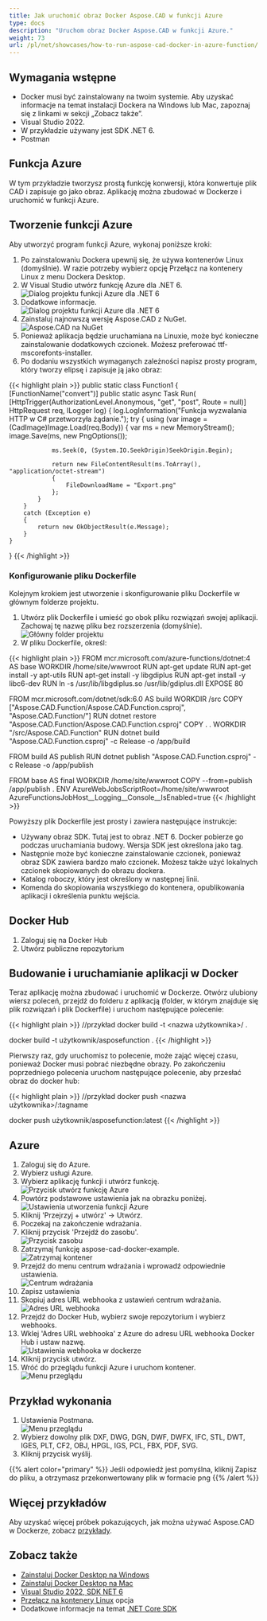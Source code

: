 ```yaml
---
title: Jak uruchomić obraz Docker Aspose.CAD w funkcji Azure
type: docs
description: "Uruchom obraz Docker Aspose.CAD w funkcji Azure."
weight: 73
url: /pl/net/showcases/how-to-run-aspose-cad-docker-in-azure-function/
---
```


## Wymagania wstępne
- Docker musi być zainstalowany na twoim systemie. Aby uzyskać informacje na temat instalacji Dockera na Windows lub Mac, zapoznaj się z linkami w sekcji „Zobacz także”.
- Visual Studio 2022.
- W przykładzie używany jest SDK .NET 6.
- Postman

## Funkcja Azure

W tym przykładzie tworzysz prostą funkcję konwersji, która konwertuje plik CAD i zapisuje go jako obraz. Aplikację można zbudować w Dockerze i uruchomić w funkcji Azure.

## Tworzenie funkcji Azure

Aby utworzyć program funkcji Azure, wykonaj poniższe kroki:
1. Po zainstalowaniu Dockera upewnij się, że używa kontenerów Linux (domyślnie). W razie potrzeby wybierz opcję Przełącz na kontenery Linux z menu Dockera Desktop.
1. W Visual Studio utwórz funkcję Azure dla .NET 6.<br>
![Dialog projektu funkcji Azure dla .NET 6](/_assets/showcases/azure/Create-project.png)<br>
1. Dodatkowe informacje.<br>
![Dialog projektu funkcji Azure dla .NET 6](/_assets/showcases/azure/Additional-information.png)<br>
1. Zainstaluj najnowszą wersję Aspose.CAD z NuGet.<br>
![Aspose.CAD na NuGet](/_assets/showcases/azure/NuGet.png)<br>
1. Ponieważ aplikacja będzie uruchamiana na Linuxie, może być konieczne zainstalowanie dodatkowych czcionek. Możesz preferować ttf-mscorefonts-installer.
1. Po dodaniu wszystkich wymaganych zależności napisz prosty program, który tworzy elipsę i zapisuje ją jako obraz:<br>

{{< highlight plain >}}
public static class Function1
{
    [FunctionName("convert")]
    public static async Task<IActionResult> Run(
        [HttpTrigger(AuthorizationLevel.Anonymous, "get", "post", Route = null)] HttpRequest req,
        ILogger log)
    {
        log.LogInformation("Funkcja wyzwalania HTTP w C# przetworzyła żądanie.");
        try
        {
            using (var image = (CadImage)Image.Load(req.Body))
            {
                var ms = new MemoryStream();
                image.Save(ms, new PngOptions());

                ms.Seek(0, (System.IO.SeekOrigin)SeekOrigin.Begin);

                return new FileContentResult(ms.ToArray(), "application/octet-stream")
                {
                    FileDownloadName = "Export.png"
                };
            }
        }
        catch (Exception e)
        {
            return new OkObjectResult(e.Message);
        }
    }
}
{{< /highlight >}}

### Konfigurowanie pliku Dockerfile

Kolejnym krokiem jest utworzenie i skonfigurowanie pliku Dockerfile w głównym folderze projektu.

1. Utwórz plik Dockerfile i umieść go obok pliku rozwiązań swojej aplikacji. Zachowaj tę nazwę pliku bez rozszerzenia (domyślnie).
![Główny folder projektu](/_assets/showcases/azure/root-folder.png)<br>
1. W pliku Dockerfile, określ:


{{< highlight plain >}}
FROM mcr.microsoft.com/azure-functions/dotnet:4 AS base
WORKDIR /home/site/wwwroot
RUN apt-get update
RUN apt-get install -y apt-utils
RUN apt-get install -y libgdiplus
RUN apt-get install -y libc6-dev 
RUN ln -s /usr/lib/libgdiplus.so /usr/lib/gdiplus.dll
EXPOSE 80

FROM mcr.microsoft.com/dotnet/sdk:6.0 AS build
WORKDIR /src
COPY ["Aspose.CAD.Function/Aspose.CAD.Function.csproj", "Aspose.CAD.Function/"]
RUN dotnet restore "Aspose.CAD.Function/Aspose.CAD.Function.csproj"
COPY . .
WORKDIR "/src/Aspose.CAD.Function"
RUN dotnet build "Aspose.CAD.Function.csproj" -c Release -o /app/build

FROM build AS publish
RUN dotnet publish "Aspose.CAD.Function.csproj" -c Release -o /app/publish

FROM base AS final
WORKDIR /home/site/wwwroot
COPY --from=publish /app/publish .
ENV AzureWebJobsScriptRoot=/home/site/wwwroot \
    AzureFunctionsJobHost__Logging__Console__IsEnabled=true
{{< /highlight >}}

Powyższy plik Dockerfile jest prosty i zawiera następujące instrukcje:

- Używany obraz SDK. Tutaj jest to obraz .NET 6. Docker pobierze go podczas uruchamiania budowy. Wersja SDK jest określona jako tag.
- Następnie może być konieczne zainstalowanie czcionek, ponieważ obraz SDK zawiera bardzo mało czcionek. Możesz także użyć lokalnych czcionek skopiowanych do obrazu dockera.
- Katalog roboczy, który jest określony w następnej linii.
- Komenda do skopiowania wszystkiego do kontenera, opublikowania aplikacji i określenia punktu wejścia.

## Docker Hub
1. Zaloguj się na Docker Hub
1. Utwórz publiczne repozytorium

## Budowanie i uruchamianie aplikacji w Docker

Teraz aplikację można zbudować i uruchomić w Dockerze. Otwórz ulubiony wiersz poleceń, przejdź do folderu z aplikacją (folder, w którym znajduje się plik rozwiązań i plik Dockerfile) i uruchom następujące polecenie:

{{< highlight plain >}}
//przykład
docker build -t <nazwa użytkownika>/<nazwa repozytorium> .

docker build -t użytkownik/asposefunction .
{{< /highlight >}}

Pierwszy raz, gdy uruchomisz to polecenie, może zająć więcej czasu, ponieważ Docker musi pobrać niezbędne obrazy. Po zakończeniu poprzedniego polecenia uruchom następujące polecenie, aby przesłać obraz do docker hub:

{{< highlight plain >}}
//przykład
docker push <nazwa użytkownika>/<nazwa repozytorium>:tagname

docker push użytkownik/asposefunction:latest
{{< /highlight >}}

## Azure

1. Zaloguj się do Azure.
1. Wybierz usługi Azure.
1. Wybierz aplikację funkcji i utwórz funkcję.<br>
![Przycisk utwórz funkcję Azure](/_assets/showcases/azure/create-function.png)<br>
1. Powtórz podstawowe ustawienia jak na obrazku poniżej.<br>
![Ustawienia utworzenia funkcji Azure](/_assets/showcases/azure/create-function-setting.png)<br>
1. Kliknij 'Przejrzyj + utwórz' -> Utwórz.
1. Poczekaj na zakończenie wdrażania.
1. Kliknij przycisk 'Przejdź do zasobu'.<br>
![Przycisk zasobu](/_assets/showcases/azure/go-to-resource.png)<br>
1. Zatrzymaj funkcję aspose-cad-docker-example.<br>
![Zatrzymaj kontener](/_assets/showcases/azure/stop-container.png)<br>
1. Przejdź do menu centrum wdrażania i wprowadź odpowiednie ustawienia.<br>
![Centrum wdrażania](/_assets/showcases/azure/deployment-center.png)<br>
1. Zapisz ustawienia
1. Skopiuj adres URL webhooka z ustawień centrum wdrażania.<br>
![Adres URL webhooka](/_assets/showcases/azure/webhook-url.png)<br>
1. Przejdź do Docker Hub, wybierz swoje repozytorium i wybierz webhooks.
1. Wklej 'Adres URL webhooka' z Azure do adresu URL webhooka Docker Hub i ustaw nazwę.<br>
![Ustawienia webhooka w dockerze](/_assets/showcases/azure/webhook.png)<br>
1. Kliknij przycisk utwórz.
1. Wróć do przeglądu funkcji Azure i uruchom kontener.<br>
![Menu przeglądu](/_assets/showcases/azure/overview.png)<br>

## Przykład wykonania

1. Ustawienia Postmana.<br>
![Menu przeglądu](/_assets/showcases/azure/postman-settings.png)<br>
1. Wybierz dowolny plik DXF, DWG, DGN, DWF, DWFX, IFC, STL, DWT, IGES, PLT, CF2, OBJ, HPGL, IGS, PCL, FBX, PDF, SVG.
1. Kliknij przycisk wyślij.

{{% alert color="primary" %}} 
Jeśli odpowiedź jest pomyślna, kliknij Zapisz do pliku, a otrzymasz przekonwertowany plik w formacie png
{{% /alert %}}

## Więcej przykładów

Aby uzyskać więcej próbek pokazujących, jak można używać Aspose.CAD w Dockerze, zobacz [przykłady](https://github.com/aspose-cad/Aspose.CAD-Documentation).

## Zobacz także

- [Zainstaluj Docker Desktop na Windows](https://docs.docker.com/docker-for-windows/install/)
- [Zainstaluj Docker Desktop na Mac](https://docs.docker.com/docker-for-mac/install/)
- [Visual Studio 2022, SDK NET 6](https://docs.microsoft.com/en-us/dotnet/core/install/windows?tabs=net60#dependencies)
- [Przełącz na kontenery Linux](https://docs.docker.com/docker-for-windows/#switch-between-windows-and-linux-containers) opcja
- Dodatkowe informacje na temat [.NET Core SDK](https://hub.docker.com/_/microsoft-dotnet-sdk)
